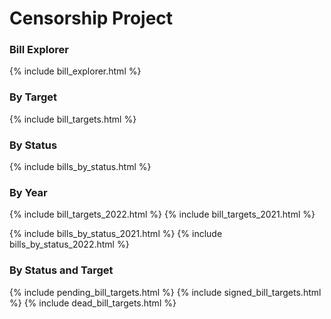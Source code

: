 # Censorship Project

### Bill Explorer

{% include bill_explorer.html %}

### By Target

{% include bill_targets.html %}

### By Status

{% include bills_by_status.html %}

### By Year

{% include bill_targets_2022.html %}
{% include bill_targets_2021.html %}

{% include bills_by_status_2021.html %}
{% include bills_by_status_2022.html %}

### By Status and Target
{% include pending_bill_targets.html %}
{% include signed_bill_targets.html %}
{% include dead_bill_targets.html %}










